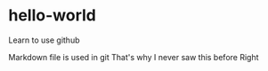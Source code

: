 # hello-world
Learn to use github

Markdown file is used in git
That's why I never saw this before 
Right
